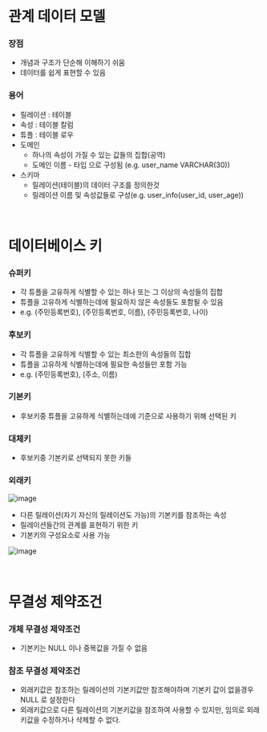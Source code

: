 # 관계 데이터 모델
### 장점
* 개념과 구조가 단순해 이해하기 쉬움
* 데이터를 쉽게 표현할 수 있음

### 용어
* 릴레이션 : 테이블
* 속성 : 테이블 칼럼
* 튜플 : 테이블 로우
* 도메인
	* 하나의 속성이 가질 수 있는 값들의 집합(공역)
	* 도메인 이름 - 타입 으로 구성됨 (e.g. user_name VARCHAR(30))
* 스키마
	* 릴레이션(테이블)의 데이터 구조를 정의한것
	* 릴레이션 이름 및 속성값들로 구성(e.g. user_info(user_id, user_age))
	
<br>

# 데이터베이스 키
### 슈퍼키
* 각 튜플을 고유하게 식별할 수 있는 하나 또는 그 이상의 속성들의 집합
* 튜플을 고유하게 식별하는데에 필요하지 않은 속성들도 포함될 수 있음
* e.g. (주민등록번호), (주민등록번호, 이름), (주민등록번호, 나이)

### 후보키
* 각 튜플을 고유하게 식별할 수 있는 최소한의 속성들의 집합
* 튜플을 고유하게 식별하는데에 필요한 속성들만 포함 가능
* e.g. (주민등록번호), (주소, 이름)

### 기본키
* 후보키중 튜플을 고유하게 식별하는데에 기준으로 사용하기 위해 선택된 키

### 대체키
* 후보키중 기본키로 선택되지 못한 키들

### 외래키
![image](https://user-images.githubusercontent.com/48702893/108619639-82d02800-7469-11eb-9576-9d439ed2328d.png)

* 다른 릴레이션(자기 자신의 릴레이션도 가능)의 기본키를 참조하는 속성
* 릴레이션들간의 관계를 표현하기 위한 키
* 기본키의 구성요소로 사용 가능

![image](https://user-images.githubusercontent.com/48702893/108619616-68964a00-7469-11eb-937a-bc73d5f6a6a8.png)

<br>

# 무결성 제약조건
### 개체 무결성 제약조건
* 기본키는 NULL 이나 중복값을 가질 수 없음

### 참조 무결성 제약조건
* 외래키값은 참조하는 릴레이션의 기본키값만 참조해야하며 기본키 값이 없을경우 NULL 로 설정한다
* 외래키값으로 다른 릴레이션의 기본키값을 참조하여 사용할 수 있지만, 임의로 외래키값을 수정하거나 삭제할 수 없다.